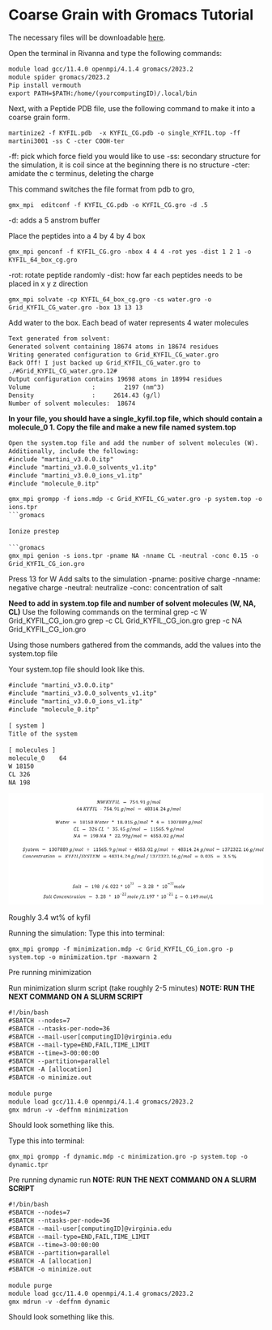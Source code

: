 # Coarse Grain with Gromacs Tutorial

The necessary files will be downloadable [here](https://drive.google.com/drive/folders/13CHhxHLBMIX4VO-UOdFUi3loL8YrpLb8?usp=sharing).

Open the terminal in Rivanna and type the following commands:

```gromacs
module load gcc/11.4.0 openmpi/4.1.4 gromacs/2023.2
module spider gromacs/2023.2
Pip install vermouth
export PATH=$PATH:/home/(yourcomputingID)/.local/bin
```

Next, with a Peptide PDB file, use the following command to make it into a coarse grain form.

```gromacs
martinize2 -f KYFIL.pdb  -x KYFIL_CG.pdb -o single_KYFIL.top -ff martini3001 -ss C -cter COOH-ter
```

-ff: pick which force field you would like to use
-ss: secondary structure for the simulation, it is coil since at the beginning there is no structure
-cter: amidate the c terminus, deleting the charge

This command switches the file format from pdb to gro, 
```gromacs
gmx_mpi  editconf -f KYFIL_CG.pdb -o KYFIL_CG.gro -d .5
```

-d: adds a 5 anstrom buffer

Place the peptides into a 4 by 4 by 4 box

```gromacs
gmx_mpi genconf -f KYFIL_CG.gro -nbox 4 4 4 -rot yes -dist 1 2 1 -o KYFIL_64_box_cg.gro
```
-rot: rotate peptide randomly 
-dist: how far each peptides needs to be placed in x y z direction

```gromacs
gmx_mpi solvate -cp KYFIL_64_box_cg.gro -cs water.gro -o Grid_KYFIL_CG_water.gro -box 13 13 13
```
Add water to the box. Each bead of water represents 4 water molecules

    Text generated from solvent:
    Generated solvent containing 18674 atoms in 18674 residues
    Writing generated configuration to Grid_KYFIL_CG_water.gro
    Back Off! I just backed up Grid_KYFIL_CG_water.gro to ./#Grid_KYFIL_CG_water.gro.12#
    Output configuration contains 19698 atoms in 18994 residues
    Volume                 :        2197 (nm^3)
    Density                :     2614.43 (g/l)
    Number of solvent molecules:  18674  


**In your file, you should have a  single_kyfil.top file, which should contain a molecule_0 1. Copy the file and make a new file named system.top**

    Open the system.top file and add the number of solvent molecules (W). Additionally, include the following:
    #include "martini_v3.0.0.itp"
    #include "martini_v3.0.0_solvents_v1.itp"
    #include "martini_v3.0.0_ions_v1.itp"
    #include "molecule_0.itp"

```gromacs
gmx_mpi grompp -f ions.mdp -c Grid_KYFIL_CG_water.gro -p system.top -o ions.tpr
```gromacs

Ionize prestep

```gromacs
gmx_mpi genion -s ions.tpr -pname NA -nname CL -neutral -conc 0.15 -o Grid_KYFIL_CG_ion.gro
```
Press 13 for W
    Add salts to the simulation
    -pname: positive charge
    -nname: negative charge
    -neutral: neutralize
    -conc: concentration of salt

**Need to add in system.top file and number of solvent molecules (W, NA, CL)**
Use the following commands on the terminal
grep -c W Grid_KYFIL_CG_ion.gro
grep -c CL Grid_KYFIL_CG_ion.gro
grep -c NA Grid_KYFIL_CG_ion.gro

Using those numbers gathered from the commands, add the values into the system.top file

Your system.top file should look like this.

    #include "martini_v3.0.0.itp"
    #include "martini_v3.0.0_solvents_v1.itp"
    #include "martini_v3.0.0_ions_v1.itp"
    #include "molecule_0.itp"

    [ system ]
    Title of the system

    [ molecules ]
    molecule_0    64
    W 18150
    CL 326
    NA 198

![cgcalc](images/calcforcoarsegrain.png)

Roughly 3.4 wt% of kyfil

Running the simulation:
Type this into terminal:
```gromacs
gmx_mpi grompp -f minimization.mdp -c Grid_KYFIL_CG_ion.gro -p system.top -o minimization.tpr -maxwarn 2
```

Pre running minimization

Run minimization slurm script (take roughly 2-5 minutes)
**NOTE: RUN THE NEXT COMMAND ON A SLURM SCRIPT**

```gromacs
#!/bin/bash
#SBATCH --nodes=7
#SBATCH --ntasks-per-node=36
#SBATCH --mail-user[computingID]@virginia.edu
#SBATCH --mail-type=END,FAIL,TIME_LIMIT
#SBATCH --time=3-00:00:00
#SBATCH --partition=parallel
#SBATCH -A [allocation]
#SBATCH -o minimize.out

module purge
module load gcc/11.4.0 openmpi/4.1.4 gromacs/2023.2
gmx mdrun -v -deffnm minimization
```

Should look something like this.


Type this into terminal:
```gromacs
gmx_mpi grompp -f dynamic.mdp -c minimization.gro -p system.top -o dynamic.tpr 
```

Pre running dynamic run
**NOTE: RUN THE NEXT COMMAND ON A SLURM SCRIPT**

```gromacs
#!/bin/bash
#SBATCH --nodes=7
#SBATCH --ntasks-per-node=36
#SBATCH --mail-user[computingID]@virginia.edu
#SBATCH --mail-type=END,FAIL,TIME_LIMIT
#SBATCH --time=3-00:00:00
#SBATCH --partition=parallel
#SBATCH -A [allocation]
#SBATCH -o minimize.out

module purge
module load gcc/11.4.0 openmpi/4.1.4 gromacs/2023.2
gmx mdrun -v -deffnm dynamic
```

Should look something like this.